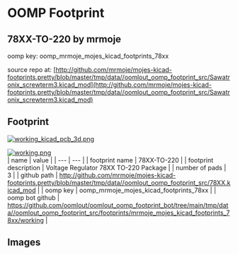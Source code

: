 # OOMP Footprint  
## 78XX-TO-220  by mrmoje  
  
oomp key: oomp_mrmoje_mojes_kicad_footprints_78xx  
  
source repo at: [http://github.com/mrmoje/mojes-kicad-footprints.pretty/blob/master/tmp/data//oomlout_oomp_footprint_src/Sawatronix_screwterm3.kicad_mod](http://github.com/mrmoje/mojes-kicad-footprints.pretty/blob/master/tmp/data//oomlout_oomp_footprint_src/Sawatronix_screwterm3.kicad_mod)  
## Footprint  
  
[![working_kicad_pcb_3d.png](working_kicad_pcb_3d_600.png)](working_kicad_pcb_3d.png)  
  
[![working.png](working_600.png)](working.png)  
| name | value | 
| --- | --- | 
| footprint name | 78XX-TO-220 | 
| footprint description | Voltage Regulator 78XX TO-220 Package | 
| number of pads | 3 | 
| github path | http://github.com/mrmoje/mojes-kicad-footprints.pretty/blob/master/tmp/data//oomlout_oomp_footprint_src/78XX.kicad_mod | 
| oomp key | oomp_mrmoje_mojes_kicad_footprints_78xx | 
| oomp bot github | https://github.com/oomlout/oomlout_oomp_footprint_bot/tree/main/tmp/data//oomlout_oomp_footprint_src/footprints/mrmoje_mojes_kicad_footprints_78xx/working | 
## Images  
